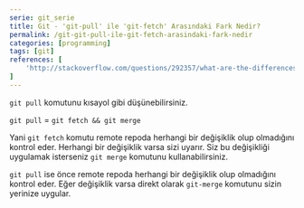 ```yaml
---
serie: git_serie
title: Git - 'git-pull' ile 'git-fetch' Arasındaki Fark Nedir?
permalink: /git-git-pull-ile-git-fetch-arasindaki-fark-nedir
categories: [programming]
tags: [git]
references: [
	'http://stackoverflow.com/questions/292357/what-are-the-differences-between-git-pull-and-git-fetch'
]
---
```


`git pull` komutunu kısayol gibi düşünebilirsiniz.

`git pull` = `git fetch && git merge`

Yani `git fetch` komutu remote repoda herhangi bir değişiklik olup olmadığını kontrol eder. Herhangi bir değişiklik varsa sizi uyarır. Siz bu değişikliği uygulamak isterseniz `git merge` komutunu kullanabilirsiniz.

`git pull` ise önce remote repoda herhangi bir değişiklik olup olmadığını kontrol eder. Eğer değişiklik varsa direkt olarak `git-merge` komutunu sizin yerinize uygular.